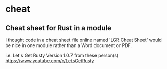 # cheat

## Cheat sheet for Rust in a module

I thought code in a cheat sheet file online named 'LGR Cheat Sheet' would be nice in one module rather than a Word document or PDF.

i.e. Let's Get Rusty Version 1.0.7 from these person(s) https://www.youtube.com/c/LetsGetRusty
